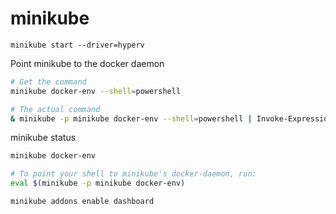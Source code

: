 # minikube



```
minikube start --driver=hyperv 
```

Point minikube to the docker daemon

```bash
# Get the command
minikube docker-env --shell=powershell

# The actual command
& minikube -p minikube docker-env --shell=powershell | Invoke-Expression
```



minikube status



```bash
minikube docker-env

# To point your shell to minikube's docker-daemon, run:
eval $(minikube -p minikube docker-env)
```





```bash
minikube addons enable dashboard

```

